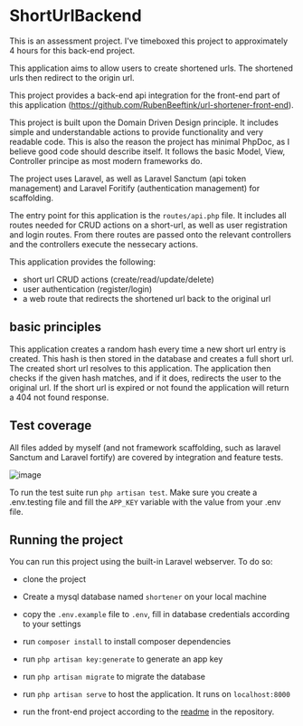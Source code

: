 # ShortUrlBackend
This is an assessment project. I've timeboxed this project to approximately 4 hours for this back-end project.

This application aims to allow users to create shortened urls. The shortened urls then redirect to the origin url.

This project provides a back-end api integration for the front-end part of this application (https://github.com/RubenBeeftink/url-shortener-front-end).

This project is built upon the Domain Driven Design principle. It includes simple and understandable actions to provide functionality and very readable code. This is also the reason the project has minimal PhpDoc, as I believe good code should describe itself.
It follows the basic Model, View, Controller principe as most modern frameworks do.

The project uses Laravel, as well as Laravel Sanctum (api token management) and Laravel Foritify (authentication management) for scaffolding.

The entry point for this application is the `routes/api.php` file. It includes all routes needed for CRUD actions on a short-url, as well as user registration and login routes. From there routes are passed onto the relevant controllers and the controllers execute the nessecary actions.

This application provides the following:
- short url CRUD actions (create/read/update/delete)
- user authentication (register/login)
- a web route that redirects the shortened url back to the original url

## basic principles
This application creates a random hash every time a new short url entry is created. This hash is then stored in the database and creates a full short url. The created short url resolves to this application. The application then checks if the given hash matches, and if it does, redirects the user to the original url.
If the short url is expired or not found the application will return a 404 not found response.

## Test coverage
All files added by myself (and not framework scaffolding, such as laravel Sanctum and Laravel fortify) are covered by integration and feature tests.

![image](https://github.com/user-attachments/assets/a82327cd-d867-4ea5-b1aa-f60f6952d343)

To run the test suite run `php artisan test`. Make sure you create a .env.testing file and fill the `APP_KEY` variable with the value from your .env file.

## Running the project
You can run this project using the built-in Laravel webserver. To do so:
- clone the project
- Create a mysql database named `shortener` on your local machine
- copy the `.env.example` file to `.env`, fill in database credentials according to your settings
- run `composer install` to install composer dependencies
- run `php artisan key:generate` to generate an app key
- run `php artisan migrate` to migrate the database
- run `php artisan serve` to host the application. It runs on `localhost:8000`

- run the front-end project according to the [readme](https://github.com/RubenBeeftink/url-shortener-front-end/blob/main/README.md) in the repository.
